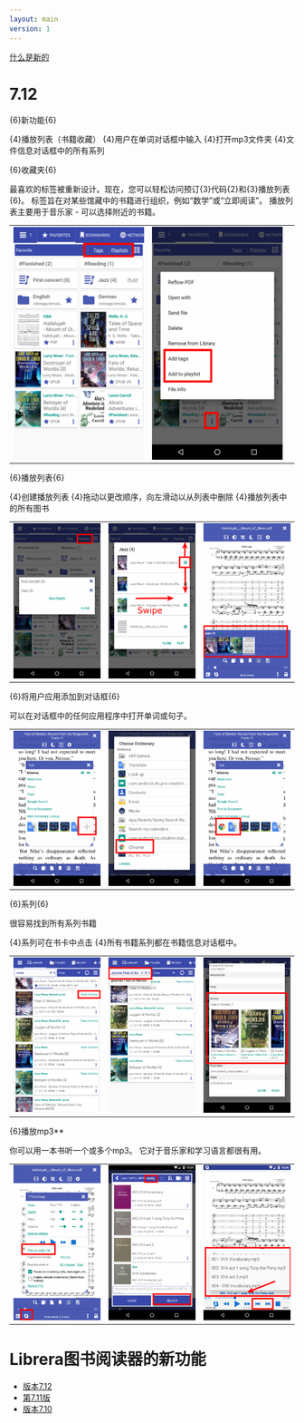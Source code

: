 ```yaml
---
layout: main
version: 1
---
```

[什么是新的](/wiki/what-is-new/zh)

# 7.12

{6}新功能{6}

{4}播放列表（书籍收藏）
{4}用户在单词对话框中输入
{4}打开mp3文件夹
{4}文件信息对话框中的所有系列



{6}收藏夹{6}

最喜欢的标签被重新设计。现在，您可以轻松访问预订{3}代码{2}和{3}播放列表{6}。
标签旨在对某些馆藏中的书籍进行组织，例如“数学”或“立即阅读”。
播放列表主要用于音乐家 - 可以选择附近的书籍。


||||
|-|-|-|
|![](1.png)|![](2.png)||

{6}播放列表{6}

{4}创建播放列表
{4}拖动以更改顺序，向左滑动以从列表中删除
{4}播放列表中的所有图书

||||
|-|-|-|
|![](4.png)|![](5.png)|![](6.png)|

{6}将用户应用添加到对话框{6}

可以在对话框中的任何应用程序中打开单词或句子。

||||
|-|-|-|
|![](7.png)|![](8.png)|![](9.png)|

{6}系列{6}

很容易找到所有系列书籍

{4}系列可在书卡中点击
{4}所有书籍系列都在书籍信息对话框中。

||||
|-|-|-|
|![](10.png)|![](11.png)|![](12.png)|

{6}播放mp3**

你可以用一本书听一个或多个mp3。
它对于音乐家和学习语言都很有用。

||||
|-|-|-|
|![](13.png)|![](14.png)|![](15.png)|



# Librera图书阅读器的新功能

* [版本7.12](/wiki/what-is-new/7.12/zh)
* [第7.11版](/wiki/what-is-new/7.11/zh)
* [版本7.10](/wiki/what-is-new/7.10/zh)


